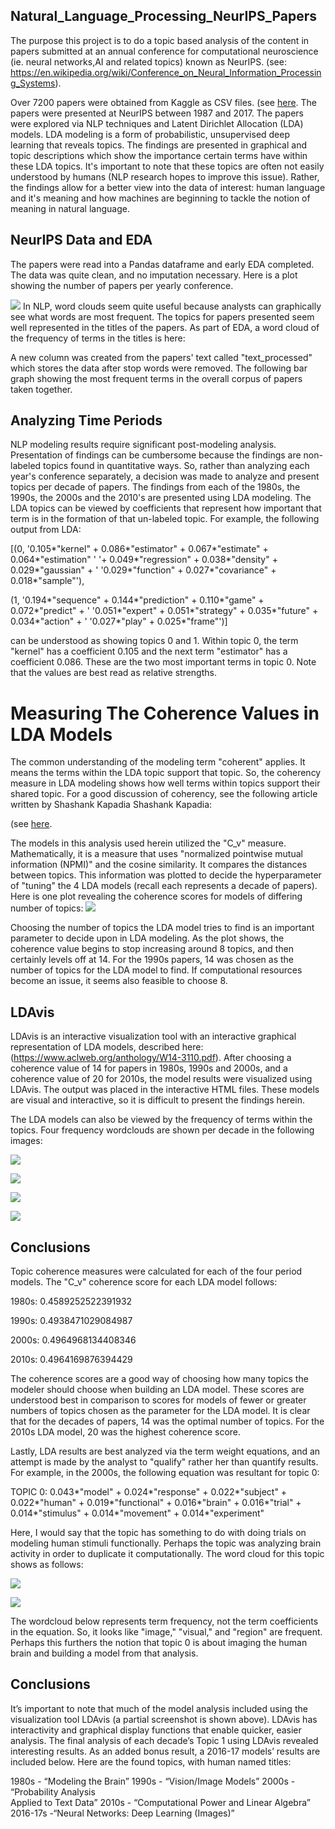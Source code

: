 ## Natural_Language_Processing_NeurIPS_Papers
The purpose this project is to do a topic based analysis of the content in papers submitted at an annual conference for  computational neuroscience (ie. neural networks,AI and related topics) known as  NeurIPS.  (see: https://en.wikipedia.org/wiki/Conference_on_Neural_Information_Processing_Systems). 

Over 7200 papers were obtained from Kaggle as CSV files. (see [here](https://www.kaggle.com/benhamner/nips-papers#papers.csv).  The papers were presented at NeurIPS between 1987 and 2017. The papers were explored via NLP techniques and Latent Dirichlet Allocation (LDA) models. LDA modeling is a form of probabilistic, unsupervised deep learning that reveals topics. The findings are presented in graphical and topic descriptions which show the importance certain terms have within these LDA topics. It's important to note that these topics are often not easily understood by humans (NLP research hopes to improve this issue). Rather, the findings allow for a better view into the data of interest: human language and it's meaning and how machines are beginning to tackle the notion of meaning in natural language.

## NeurIPS Data and EDA

The papers were read into a Pandas dataframe and early EDA completed. The data was quite clean, and no imputation necessary. Here is a plot showing the number of papers per yearly conference. 

![<img src="./images/papers_year_bar.png"/>
]()
In NLP, word clouds seem quite useful because analysts can  graphically see what words are most frequent. The topics for papers presented seem well represented in the titles of the papers. As part of EDA, a word cloud of the frequency of terms in the titles is here:
![<img src="./images/word_cloud_titles.png"/>]()

A new column was created from the papers' text called "text_processed" which stores the data after stop words were removed.  The following bar graph showing the most frequent terms in the overall corpus of papers taken together.
![<img src="./images/Most_Com_W_in_Text.png"/>]()

## Analyzing Time Periods

NLP modeling results require significant post-modeling analysis. Presentation of findings can be cumbersome because the findings are non-labeled topics found in quantitative ways. So, rather than analyzing each year's conference separately, a decision was made to analyze and present topics per decade of papers. The findings from each of the 1980s, the 1990s, the 2000s and the 2010's are presented using LDA modeling. The LDA topics can be viewed by coefficients that represent how important that term is in the formation of that un-labeled topic. For example, the following output from LDA:

[(0,
  '0.105*"kernel" + 0.086*"estimator" + 0.067*"estimate" + 0.064*"estimation" '
  '+ 0.049*"regression" + 0.038*"density" + 0.029*"gaussian" + '
  '0.029*"function" + 0.027*"covariance" + 0.018*"sample"'),
  
 (1,
  '0.194*"sequence" + 0.144*"prediction" + 0.110*"game" + 0.072*"predict" + '
  '0.051*"expert" + 0.051*"strategy" + 0.035*"future" + 0.034*"action" + '
  '0.027*"play" + 0.025*"frame"')]
  
  can be understood as showing topics 0 and 1. Within topic 0, the term "kernel" has a coefficient 0.105 and the next term "estimator" has a coefficient 0.086. These are the two most important terms in topic 0. Note that the values are best read as relative strengths. 
  
# Measuring The Coherence Values in LDA Models

The common understanding of the modeling term "coherent" applies. It means the terms within the LDA topic support that topic.  So, the coherency measure in LDA modeling shows how well terms within topics support their shared topic. For a good discussion of coherency, see the following article written by Shashank Kapadia
Shashank Kapadia:

(see [here](https://towardsdatascience.com/evaluate-topic-model-in-python-latent-dirichlet-allocation-lda-7d57484bb5d0). 

The models in this analysis used herein utilized the "C_v" measure. Mathematically, it is a measure that uses "normalized pointwise mutual information (NPMI)" and the cosine similarity. It compares the distances between topics. This information was plotted to decide the hyperparameter of "tuning" the 4 LDA models (recall each represents a decade of papers). Here is one plot revealing the coherence scores for models of differing number of topics:
[<img src="./images/opt_coh_top_90s.png"/>]()

Choosing the number of topics the LDA model tries to find is an important parameter to decide upon in LDA modeling. As the plot shows, the coherence value begins to stop increasing around 8 topics, and then certainly levels off at 14. For the 1990s papers, 14 was chosen as the number of topics for the LDA model to find. If computational resources become an issue, it seems also feasible to choose 8. 
  
## LDAvis

LDAvis is an interactive visualization tool with an interactive graphical representation of LDA models, described here:  (https://www.aclweb.org/anthology/W14-3110.pdf). After choosing a coherence value of 14 for papers in 1980s, 1990s and 2000s, and a coherence value of 20 for 2010s, the model results were visualized using LDAvis. The output was placed in the interactive HTML files. These models are visual and interactive, so it is difficult to present the findings herein.

The LDA models can also be viewed by the frequency of terms within the topics. Four frequency wordclouds are shown per decade in the following images:

[<img src="./images/Cloud_1980s.png"/>]()

[<img src="./images/Cloud_1990s.png"/>]()

[<img src="./images/Cloud_2000s.png"/>]()

[<img src="./images/Cloud_2000s.png"/>]()

## Conclusions

Topic coherence measures were calculated for each of the four period models. The "C_v" coherence score for each LDA model follows:

1980s: 0.4589252522391932

1990s: 0.4938471029084987

2000s: 0.4964968134408346

2010s: 0.4964169876394429

The coherence scores are a good way of choosing how many topics the modeler should choose when building an LDA model. These scores are understood best in comparison to scores for models of fewer or greater numbers of topics chosen as the parameter for the LDA model. It is clear that for the decades of papers, 14 was the optimal number of topics. For the 2010s LDA model, 20 was the highest coherence score. 

Lastly, LDA results are best analyzed via the term weight equations, and an attempt is made by the analyst to "qualify" rather her than quantify results. For example, in the 2000s, the following equation was resultant for topic 0:

TOPIC 0: 
0.043*"model" + 0.024*"response" + 0.022*"subject" + 0.022*"human" + 0.019*"functional" + 0.016*"brain" + 0.016*"trial" + 0.014*"stimulus" + 0.014*"movement" + 0.014*"experiment"

Here, I would say that the topic has something to do with doing trials on modeling human stimuli functionally. Perhaps the topic was analyzing brain activity in order to duplicate it computationally. The word cloud for this topic shows as follows:

[<img src="./images/Cloud_1990s.png"/>]()

[<img src="./images/Cloud_2000s.png"/>]()

The wordcloud below represents term frequency, not the term coefficients in the equation. So, it looks like "image," "visual," and "region" are frequent. Perhaps this furthers the notion that topic 0 is about imaging the human brain and building a model from that analysis. 

## Conclusions
It’s important to note that much of the model analysis included using the visualization tool LDAvis (a partial screenshot is shown above).  LDAvis has interactivity and graphical display functions that enable quicker, easier analysis. The final analysis of each decade’s Topic 1 using  LDAvis revealed interesting results. As an added bonus result, a 2016-17 models’ results are included below. Here are the found topics, with human named titles:

1980s - “Modeling the Brain”
1990s - “Vision/Image Models”
2000s - “Probability Analysis                
          Applied to Text Data”
2010s - “Computational Power
  		   and Linear Algebra”
2016-17s -“Neural Networks:
            Deep Learning (Images)” 